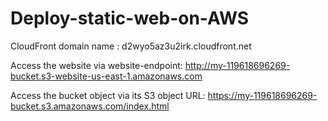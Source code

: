 # Deploy-static-web-on-AWS
CloudFront domain name : d2wyo5az3u2irk.cloudfront.net

Access the website via website-endpoint: http://my-119618696269-bucket.s3-website-us-east-1.amazonaws.com

Access the bucket object via its S3 object URL: https://my-119618696269-bucket.s3.amazonaws.com/index.html
